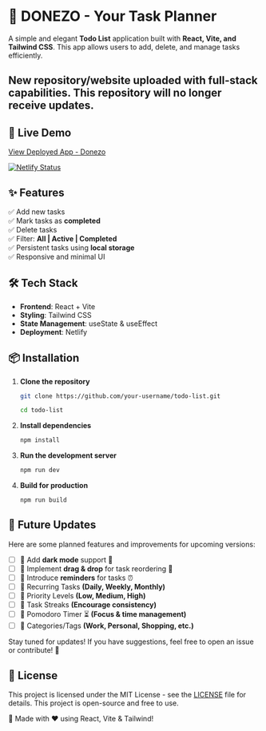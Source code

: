 # 📝 DONEZO - Your Task Planner

A simple and elegant **Todo List** application built with **React, Vite, and Tailwind CSS**. This app allows users to add, delete, and manage tasks efficiently.

## New repository/website uploaded with full-stack capabilities. This repository will no longer receive updates.

## 🚀 Live Demo
[View Deployed App - Donezo](https://donezo-rmb.netlify.app "Visit Website")

[![Netlify Status](https://api.netlify.com/api/v1/badges/b0bd9de2-d876-4c0e-b09d-8899d7c4306f/deploy-status)](https://app.netlify.com/sites/donezo-rmb/deploys)

## ✨ Features
✅ Add new tasks  
✅ Mark tasks as **completed**  
✅ Delete tasks  
✅ Filter: **All | Active | Completed**  
✅ Persistent tasks using **local storage**  
✅ Responsive and minimal UI  

## 🛠 Tech Stack
- **Frontend**: React + Vite  
- **Styling**: Tailwind CSS  
- **State Management**: useState & useEffect  
- **Deployment**: Netlify  

## 📦 Installation

1. **Clone the repository**  
   ```sh
   git clone https://github.com/your-username/todo-list.git

   cd todo-list
   ```

2. **Install dependencies**
    ```sh
    npm install
    ```

3. **Run the development server**
    ```sh
    npm run dev
    ```

4. **Build for production**
    ```sh
    npm run build
    ```

## 🚀 Future Updates

Here are some planned features and improvements for upcoming versions:

- [ ] 🔹 Add **dark mode** support 🌙
- [ ] 🔹 Implement **drag & drop** for task reordering 🔄
- [ ] 🔹 Introduce **reminders** for tasks ⏰
- [ ] 🔹 Recurring Tasks **(Daily, Weekly, Monthly)**
- [ ] 🔹 Priority Levels **(Low, Medium, High)**
- [ ] 🔹 Task Streaks **(Encourage consistency)**
- [ ] 🔹 Pomodoro Timer ⏳ **(Focus & time management)**
- [ ] 🔹 Categories/Tags **(Work, Personal, Shopping, etc.)**

Stay tuned for updates! If you have suggestions, feel free to open an issue or contribute! 🚀

## 📜 License

This project is licensed under the MIT License - see the [LICENSE](LICENSE) file for details.
This project is open-source and free to use. 

🚀 Made with ❤️ using React, Vite & Tailwind!
